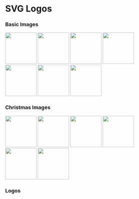 # SVG Logos

### Basic Images
<div>
  <img src="https://github.com/cgrundman/svg-logos/blob/main/Basic Shapes/circle.png" height=100 />
  <img src="https://github.com/cgrundman/svg-logos/blob/main/Basic Shapes/ellipse.png" height=100 />
  <img src="https://github.com/cgrundman/svg-logos/blob/main/Basic Shapes/line.png" height=100 />
  <img src="https://github.com/cgrundman/svg-logos/blob/main/Basic Shapes/path.png" height=100 />
  <img src="https://github.com/cgrundman/svg-logos/blob/main/Basic Shapes/polygon.png" height=100 />
  <img src="https://github.com/cgrundman/svg-logos/blob/main/Basic Shapes/polyline.png" height=100 />
  <img src="https://github.com/cgrundman/svg-logos/blob/main/Basic Shapes/rectangle.png" height=100 />
</div>

### Christmas Images
<div>
  <img src="https://github.com/cgrundman/svg-logos/blob/main/Christmas/christmas_tree.png" height=100 />
  <img src="https://github.com/cgrundman/svg-logos/blob/main/Christmas/gingerbread_man.png" height=100 />
  <img src="https://github.com/cgrundman/svg-logos/blob/main/Christmas/ornament.png" height=100 />
  <img src="https://github.com/cgrundman/svg-logos/blob/main/Christmas/snowflake.png" height=100 />
  <img src="https://github.com/cgrundman/svg-logos/blob/main/Christmas/star.png" height=100 />
  <img src="https://github.com/cgrundman/svg-logos/blob/main/Christmas/winter_wonderland.png" height=100 />
</div>

### Logos
